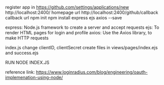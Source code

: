 register app in https://github.com/settings/applications/new
http://localhost:2400/  homepage url 
http://localhost:2400/github/callback  callback url
npm init
npm install express ejs axios --save

express: Node.js framework to create a server and accept requests
ejs: To render HTML pages for login and profile
axios: Use the Axios library, to make HTTP requests

index.js change clientID, clientSecret
create files in views/pages/index.ejs and success.ejs

RUN NODE INDEX.JS

reference link: https://www.loginradius.com/blog/engineering/oauth-implemenation-using-node/

